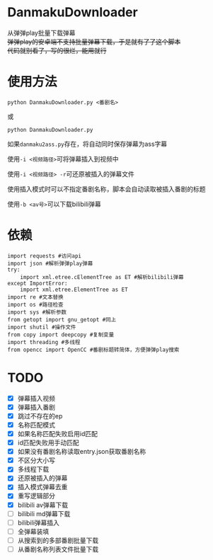 # DanmakuDownloader

从弹弹play批量下载弹幕  
~~弹弹play的安卓端不支持批量弹幕下载，于是就有了了这个脚本~~  
~~代码就别看了，写的很烂，能用就行~~

# 使用方法

```
python DanmakuDownloader.py <番剧名>
```
或
```
python DanmakuDownloader.py
```
如果```danmaku2ass.py```存在，将自动同时保存弹幕为ass字幕  

使用```-i <视频路径>```可将弹幕插入到视频中

使用```-i <视频路径> -r```可还原被插入的弹幕文件

使用插入模式时可以不指定番剧名称，脚本会自动读取被插入番剧的标题

使用```-b <av号>```可以下载bilibili弹幕

# 依赖

```python3
import requests #访问api
import json #解析弹弹play弹幕
try:
    import xml.etree.cElementTree as ET #解析bilibili弹幕
except ImportError:
    import xml.etree.ElementTree as ET
import re #文本替换
import os #路径检查
import sys #解析参数
from getopt import gnu_getopt #同上
import shutil #操作文件
from copy import deepcopy #复制变量
import threading #多线程
from opencc import OpenCC #番剧标题转简体，方便弹弹play搜索
```

# TODO
- [x] 弹幕插入视频
- [x] 弹幕插入番剧
- [x] 跳过不存在的ep
- [x] 名称匹配模式
- [x] 如果名称匹配失败启用id匹配
- [x] id匹配失败用手动匹配
- [x] 如果没有番剧名称读取entry.json获取番剧名称
- [x] 不区分大小写
- [x] 多线程下载
- [x] 还原被插入的弹幕
- [x] 插入模式弹幕去重
- [x] 重写逻辑部分
- [x] bilibili av弹幕下载
- [ ] bilibili md弹幕下载
- [ ] bilibili弹幕插入
- [ ] 全弹幕装填
- [ ] 从搜索到的多部番剧批量下载
- [ ] 从番剧名称列表文件批量下载
